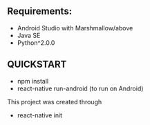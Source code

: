 ## Requirements:
  - Android Studio with Marshmallow/above
  - Java SE
  - Python^2.0.0

## QUICKSTART
  - npm install
  - react-native run-android (to run on Android)

This project was created through
  - react-native init <name of the project>
